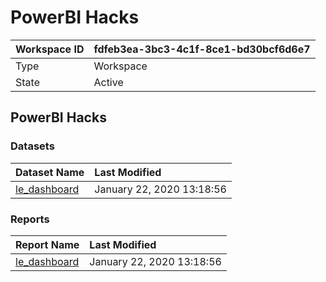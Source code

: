 



# PowerBI Hacks

|Workspace ID|fdfeb3ea-3bc3-4c1f-8ce1-bd30bcf6d6e7|
| :--- | :--- |
|Type|Workspace|
|State|Active|

## PowerBI Hacks

### Datasets

|Dataset Name|Last Modified|
| :--- | :--- |
|[le_dashboard](../Datasets/le_dashboard.md)|January 22, 2020 13:18:56|

### Reports

|Report Name|Last Modified|
| :--- | :--- |
|[le_dashboard](../Reports/le_dashboard.md)|January 22, 2020 13:18:56|
